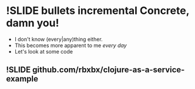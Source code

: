 !SLIDE bullets incremental
Concrete, damn you!
===================

* I don't know (every|any)thing either.
* This becomes more apparent to me _every_ _day_
* Let's look at some code

!SLIDE
github.com/rbxbx/clojure-as-a-service-example
-----------------------------------------------------
